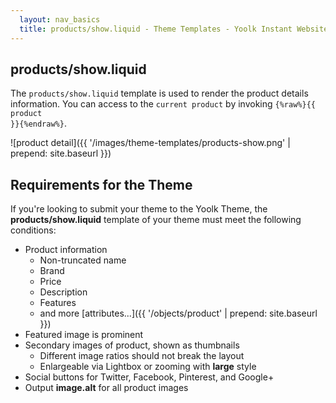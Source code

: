 ```yaml
---
  layout: nav_basics
  title: products/show.liquid - Theme Templates - Yoolk Instant Website Themes
---
```


<h2 class="section-title">products/show.liquid</h2>

The `products/show.liquid` template is used to render the product details information. You can access to the `current product` by invoking <code>{%raw%}{{ product }}{%endraw%}</code>.

![product detail]({{ '/images/theme-templates/products-show.png' | prepend: site.baseurl }})

<h2 class="section-title">Requirements for the Theme</h2>

If you're looking to submit your theme to the Yoolk Theme, the **products/show.liquid** template of your theme must meet the following conditions:

* Product information
  * Non-truncated name
  * Brand
  * Price
  * Description
  * Features
  * and more [attributes...]({{ '/objects/product' | prepend: site.baseurl }})
* Featured image is prominent
* Secondary images of product, shown as thumbnails
  * Different image ratios should not break the layout
  * Enlargeable via Lightbox or zooming with **large** style
* Social buttons for Twitter, Facebook, Pinterest, and Google+
* Output **image.alt** for all product images
